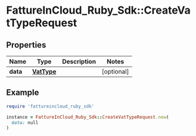 # FattureInCloud_Ruby_Sdk::CreateVatTypeRequest

## Properties

| Name | Type | Description | Notes |
| ---- | ---- | ----------- | ----- |
| **data** | [**VatType**](VatType.md) |  | [optional] |

## Example

```ruby
require 'fattureincloud_ruby_sdk'

instance = FattureInCloud_Ruby_Sdk::CreateVatTypeRequest.new(
  data: null
)
```

